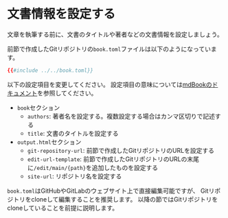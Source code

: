 # 文書情報を設定する

文章を執筆する前に、文書のタイトルや著者などの文書情報を設定しましょう。

前節で作成したGitリポジトリの`book.toml`ファイルは以下のようになっています。

```toml
{{#include ../../book.toml}}
```

以下の設定項目を変更してください。
設定項目の意味については[mdBookのドキュメント]を参照してください。

* `book`セクション
  * `authors`: 著者名を設定する。複数設定する場合はカンマ区切りで記述する
  * `title`: 文書のタイトルを設定する
* `output.html`セクション
  * `git-repository-url`: 前節で作成したGitリポジトリのURLを設定する
  * `edit-url-template`: 前節で作成したGitリポジトリのURLの末尾に`/edit/main/{path}`を追加したものを設定する
  * `site-url`: リポジトリ名を設定する

`book.toml`はGitHubやGitLabのウェブサイト上で直接編集可能ですが、
Gitリポジトリをcloneして編集することを推奨します。
以降の節ではGitリポジトリをcloneしていることを前提に説明します。

[mdBookのドキュメント]: https://rust-lang.github.io/mdBook/format/configuration/index.html
